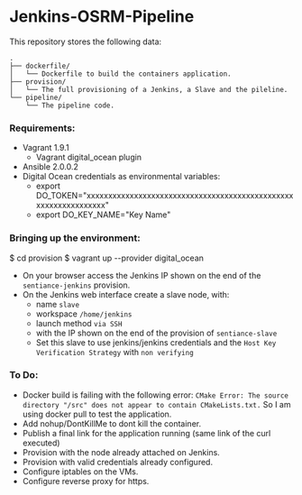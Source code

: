 # Jenkins-OSRM-Pipeline

This repository stores the following data:

```
.
├── dockerfile/
│   └── Dockerfile to build the containers application.
├── provision/
│   └── The full provisioning of a Jenkins, a Slave and the pileline.
└── pipeline/
    └── The pipeline code.
```


### Requirements:

- Vagrant 1.9.1
  - Vagrant digital_ocean plugin
- Ansible 2.0.0.2
- Digital Ocean credentials as environmental variables:
  - export DO_TOKEN="xxxxxxxxxxxxxxxxxxxxxxxxxxxxxxxxxxxxxxxxxxxxxxxxxxxxxxxxxxxxxxxx"
  - export DO_KEY_NAME="Key Name"


### Bringing up the environment:

$ cd provision
$ vagrant up --provider digital_ocean

- On your browser access the Jenkins IP shown on the end of the `sentiance-jenkins` provision.
- On the Jenkins web interface create a slave node, with:
  - name `slave`
  - workspace `/home/jenkins`
  - launch method `via SSH`
  - with the IP shown on the end of the provision of `sentiance-slave`
  - Set this slave to use jenkins/jenkins credentials and the `Host Key Verification Strategy` with `non verifying`


### To Do:

- Docker build is failing with the following error:
  `CMake Error: The source directory "/src" does not appear to contain CMakeLists.txt.`
  So I am using docker pull to test the application.
- Add nohup/DontKillMe to dont kill the container.
- Publish a final link for the application running (same link of the curl executed)
- Provision with the node already attached on Jenkins.
- Provision with valid credentials already configured.
- Configure iptables on the VMs.
- Configure reverse proxy for https.

